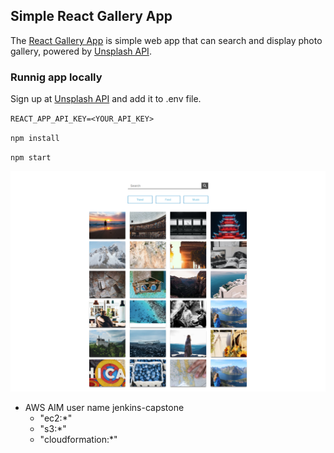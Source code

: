 ## Simple React Gallery App
The [React Gallery App](https://github.com/renatognunes/react-gallery-app) is simple web app that can search and display photo gallery, powered by [Unsplash API](https://unsplash.com/developers). 

### Runnig app locally
Sign up at [Unsplash API](https://unsplash.com/developers) and add it to .env file.

`REACT_APP_API_KEY=<YOUR_API_KEY>`

`npm install`

`npm start`

![GalleryApp](Gallery-React-App.png)

- AWS AIM user
    name jenkins-capstone
    - "ec2:*"
    - "s3:*"
    - "cloudformation:*"